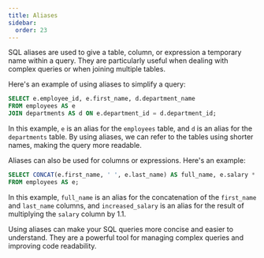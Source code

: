 ```yaml
---
title: Aliases
sidebar:
  order: 23
---
```

SQL aliases are used to give a table, column, or expression a temporary name within a query. They are particularly useful when dealing with complex queries or when joining multiple tables.

Here's an example of using aliases to simplify a query:

```sql
SELECT e.employee_id, e.first_name, d.department_name
FROM employees AS e
JOIN departments AS d ON e.department_id = d.department_id;
```

In this example, `e` is an alias for the `employees` table, and `d` is an alias for the `departments` table. By using aliases, we can refer to the tables using shorter names, making the query more readable.

Aliases can also be used for columns or expressions. Here's an example:

```sql
SELECT CONCAT(e.first_name, ' ', e.last_name) AS full_name, e.salary * 1.1 AS increased_salary
FROM employees AS e;
```

In this example, `full_name` is an alias for the concatenation of the `first_name` and `last_name` columns, and `increased_salary` is an alias for the result of multiplying the `salary` column by 1.1.

Using aliases can make your SQL queries more concise and easier to understand. They are a powerful tool for managing complex queries and improving code readability.